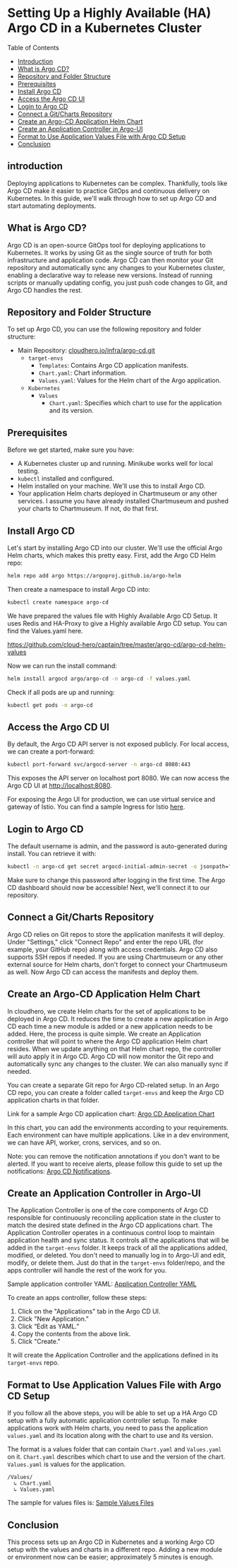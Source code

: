# Setting Up a Highly Available (HA) Argo CD in a Kubernetes Cluster

Table of Contents
- [Introduction](#introduction)
- [What is Argo CD?](#what-is-argo-cd)
- [Repository and Folder Structure](#repository-and-folder-structure)
- [Prerequisites](#prerequisites)
- [Install Argo CD](#install-argo-cd)
- [Access the Argo CD UI](#access-the-argo-cd-ui)
- [Login to Argo CD](#login-to-argo-cd)
- [Connect a Git/Charts Repository](#connect-a-gitcharts-repository)
- [Create an Argo-CD Application Helm Chart](#create-an-argo-cd-application-helm-chart)
- [Create an Application Controller in Argo-UI](#create-an-application-controller-in-argo-ui)
- [Format to Use Application Values File with Argo CD Setup](#format-to-use-application-values-file-with-argo-cd-setup)
- [Conclusion](#conclusion)

## introduction
Deploying applications to Kubernetes can be complex. Thankfully, tools like Argo CD make it easier to practice GitOps and continuous delivery on Kubernetes. In this guide, we'll walk through how to set up Argo CD and start automating deployments.

## What is Argo CD?

Argo CD is an open-source GitOps tool for deploying applications to Kubernetes. It works by using Git as the single source of truth for both infrastructure and application code. Argo CD can then monitor your Git repository and automatically sync any changes to your Kubernetes cluster, enabling a declarative way to release new versions. Instead of running scripts or manually updating config, you just push code changes to Git, and Argo CD handles the rest.

## Repository and Folder Structure

To set up Argo CD, you can use the following repository and folder structure:

- Main Repository: [cloudhero.io/infra/argo-cd.git](https://github.com/cloudhero.io/infra/argo-cd.git)
  - `target-envs`
    - `Templates`: Contains Argo CD application manifests.
    - `Chart.yaml`: Chart information.
    - `Values.yaml`: Values for the Helm chart of the Argo application.
  - `Kubernetes`
    - `Values`
      - `Chart.yaml`: Specifies which chart to use for the application and its version.

## Prerequisites

Before we get started, make sure you have:

- A Kubernetes cluster up and running. Minikube works well for local testing.
- `kubectl` installed and configured.
- Helm installed on your machine. We'll use this to install Argo CD.
- Your application Helm charts deployed in Chartmuseum or any other services. I assume you have already installed Chartmuseum and pushed your charts to Chartmuseum. If not, do that first.

## Install Argo CD

Let's start by installing Argo CD into our cluster. We'll use the official Argo Helm charts, which makes this pretty easy. First, add the Argo CD Helm repo:

```bash
helm repo add argo https://argoproj.github.io/argo-helm
```
Then create a namespace to install Argo CD into:
```bash
kubectl create namespace argo-cd
```
We have prepared the values file with Highly Available Argo CD Setup. It uses Redis and HA-Proxy to give a Highly available Argo CD setup. You can find the Values.yaml here.

https://github.com/cloud-hero/captain/tree/master/argo-cd/argo-cd-helm-values

Now we can run the install command:

```bash
helm install argocd argo/argo-cd -n argo-cd -f values.yaml
```

Check if all pods are up and running:

```bash
kubectl get pods -n argo-cd
```

## Access the Argo CD UI

By default, the Argo CD API server is not exposed publicly. For local access, we can create a port-forward:

```bash
kubectl port-forward svc/argocd-server -n argo-cd 8080:443
```

This exposes the API server on localhost port 8080. We can now access the Argo CD UI at [http://localhost:8080](http://localhost:8080).

For exposing the Argo UI for production, we can use virtual service and gateway of Istio. You can find a sample Ingress for Istio [here](https://github.com/cloud-hero/captain/tree/master/argo-cd/ingress).

## Login to Argo CD

The default username is admin, and the password is auto-generated during install. You can retrieve it with:

```bash
kubectl -n argo-cd get secret argocd-initial-admin-secret -o jsonpath="{.data.password}" | base64 -d
```

Make sure to change this password after logging in the first time. The Argo CD dashboard should now be accessible! Next, we'll connect it to our repository.

## Connect a Git/Charts Repository

Argo CD relies on Git repos to store the application manifests it will deploy. Under "Settings," click "Connect Repo" and enter the repo URL (for example, your GitHub repo) along with access credentials. Argo CD also supports SSH repos if needed. If you are using Chartmuseum or any other external source for Helm charts, don't forget to connect your Chartmuseum as well. Now Argo CD can access the manifests and deploy them.

## Create an Argo-CD Application Helm Chart

In cloudhero, we create Helm charts for the set of applications to be deployed in Argo CD. It reduces the time to create a new application in Argo CD each time a new module is added or a new application needs to be added. Here, the process is quite simple. We create an Application controller that will point to where the Argo CD application Helm chart resides. When we update anything on that Helm chart repo, the controller will auto apply it in Argo CD. Argo CD will now monitor the Git repo and automatically sync any changes to the cluster. We can also manually sync if needed.

You can create a separate Git repo for Argo CD-related setup. In an Argo CD repo, you can create a folder called `target-envs` and keep the Argo CD application charts in that folder.

Link for a sample Argo CD application chart: [Argo CD Application Chart](https://github.com/cloud-hero/captain/tree/master/argo-cd/application-chart)

In this chart, you can add the environments according to your requirements. Each environment can have multiple applications. Like in a dev environment, we can have API, worker, crons, services, and so on.

Note: you can remove the notification annotations if you don't want to be alerted. If you want to receive alerts, please follow this guide to set up the notifications: [Argo CD Notifications](https://argocd-notifications.readthedocs.io/en/stable/services/slack/).

## Create an Application Controller in Argo-UI

The Application Controller is one of the core components of Argo CD responsible for continuously reconciling application state in the cluster to match the desired state defined in the Argo CD applications chart. The Application Controller operates in a continuous control loop to maintain application health and sync status. It controls all the applications that will be added in the `target-envs` folder. It keeps track of all the applications added, modified, or deleted. You don't need to manually log in to Argo-UI and edit, modify, or delete them. Just do that in the `target-envs` folder/repo, and the apps controller will handle the rest of the work for you.

Sample application controller YAML: [Application Controller YAML](https://github.com/cloud-hero/captain/blob/master/argo-cd/apps-controller.yaml)

To create an apps controller, follow these steps:

1. Click on the "Applications" tab in the Argo CD UI.
2. Click "New Application."
3. Click “Edit as YAML.”
4. Copy the contents from the above link.
5. Click "Create."

It will create the Application Controller and the applications defined in its `target-envs` repo.

## Format to Use Application Values File with Argo CD Setup

If you follow all the above steps, you will be able to set up a HA Argo CD setup with a fully automatic application controller setup. To make applications work with Helm charts, you need to pass the application `values.yaml` and its location along with the chart to use and its version.

The format is a values folder that can contain `Chart.yaml` and `Values.yaml` on it. `Chart.yaml` describes which chart to use and the version of the chart. `Values.yaml` is values for the application.

```
/Values/
  ↳ Chart.yaml
  ↳ Values.yaml
```

The sample for values files is: [Sample Values Files](https://github.com/cloud-hero/captain/tree/master/argo-cd/kubernetes-values-sample)

## Conclusion

This process sets up an Argo CD in Kubernetes and a working Argo CD setup with the values and charts in a different repo. Adding a new module or environment now can be easier; approximately 5 minutes is enough.
```
